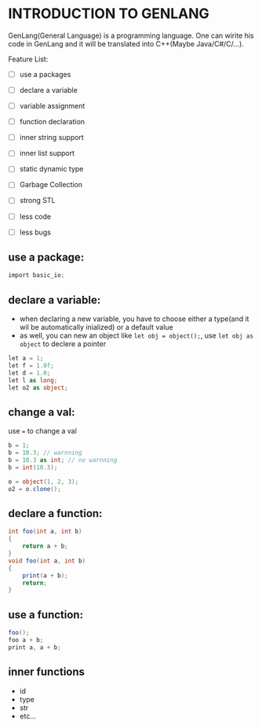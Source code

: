 # INTRODUCTION TO GENLANG
GenLang(General Language) is a programming language. One can wirite his code in GenLang and it will be translated into C++(Maybe Java/C#/C/...).

Feature List:
- [ ] use a packages
- [ ] declare a variable
- [ ] variable assignment
- [ ] function declaration
- [ ] inner string support
- [ ] inner list support
- [ ] static dynamic type
- [ ] Garbage Collection
- [ ] strong STL
- [ ] less code
- [ ] less bugs




## use a package:

```csharp
import basic_io;
```

## declare a variable:
- when declaring a new variable, you have to choose either a type(and it wil be automatically inialized) or a default value
- as well, you can new an object like `let obj = object();`, use `let obj as object` to declere a pointer

```csharp
let a = 1;
let f = 1.0f;
let d = 1.0;
let l as long;
let o2 as object;

```

## change a val:
use `=` to change a val
```csharp
b = 1;
b = 10.3; // warnning
b = 10.3 as int; // no warnning
b = int(10.3);

o = object(1, 2, 3);
o2 = o.clone();
```

## declare a function:
```csharp
int foo(int a, int b)
{
	return a + b;
}
void foo(int a, int b)
{
	print(a + b);
	return;
}
```
## use a function:
```csharp
foo();
foo a + b;
print a, a + b;


```
## inner functions

- id
- type
- str
- etc...
